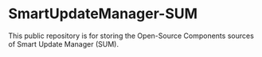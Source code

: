 # SmartUpdateManager-SUM
This public repository is for storing the Open-Source Components sources of Smart Update Manager (SUM). 

